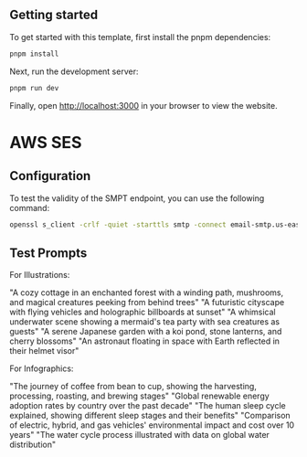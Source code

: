 
## Getting started

To get started with this template, first install the pnpm dependencies:

```bash
pnpm install
```

Next, run the development server:

```bash
pnpm run dev
```

Finally, open [http://localhost:3000](http://localhost:3000) in your browser to view the website.


# AWS SES
## Configuration
To test the validity of the SMPT endpoint, you can use the following command:
```bash
openssl s_client -crlf -quiet -starttls smtp -connect email-smtp.us-east-1.amazonaws.com:587
```


## Test Prompts
For Illustrations:

"A cozy cottage in an enchanted forest with a winding path, mushrooms, and magical creatures peeking from behind trees"
"A futuristic cityscape with flying vehicles and holographic billboards at sunset"
"A whimsical underwater scene showing a mermaid's tea party with sea creatures as guests"
"A serene Japanese garden with a koi pond, stone lanterns, and cherry blossoms"
"An astronaut floating in space with Earth reflected in their helmet visor"

For Infographics:

"The journey of coffee from bean to cup, showing the harvesting, processing, roasting, and brewing stages"
"Global renewable energy adoption rates by country over the past decade"
"The human sleep cycle explained, showing different sleep stages and their benefits"
"Comparison of electric, hybrid, and gas vehicles' environmental impact and cost over 10 years"
"The water cycle process illustrated with data on global water distribution"
